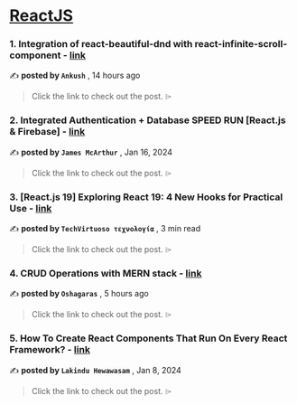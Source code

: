 
<h1><a href=https://medium.com/tag/reactjs/recommended target="_blank" rel="noopener noreferrer">ReactJS</a></h1>
<h3>1. Integration of react-beautiful-dnd with react-infinite-scroll-component - <a href=https://medium.com/@ankush_3859/integration-of-react-beautiful-dnd-with-react-infinite-scroll-component-30d486120cd0?source=tag_recommended_feed---------0-84----------reactjs----------35784843_082c_463c_a0ec_506df9641412------- target="_blank" rel="noopener noreferrer">link</a></h3>

✍️ **posted by `Ankush`** <date> , 14 hours ago</date>

<blockquote>Click the link to check out the post. ⌲</blockquote>

<h3>2. Integrated Authentication + Database SPEED RUN [React.js & Firebase] - <a href=https://medium.com/dev-genius/integrated-authentication-database-speed-run-react-js-firebase-39f577d28666?source=tag_recommended_feed---------1-107----------reactjs----------35784843_082c_463c_a0ec_506df9641412------- target="_blank" rel="noopener noreferrer">link</a></h3>

✍️ **posted by `James McArthur`** <date> , Jan 16, 2024</date>

<blockquote>Click the link to check out the post. ⌲</blockquote>

<h3>3. [React.js 19] Exploring React 19: 4 New Hooks for Practical Use - <a href=https://medium.com/@techvirtuoso/react-js-v19-exploring-react-19-4-new-hooks-for-practical-use-90b9373014bb?source=tag_recommended_feed---------2-85----------reactjs----------35784843_082c_463c_a0ec_506df9641412------- target="_blank" rel="noopener noreferrer">link</a></h3>

✍️ **posted by `TechVirtuoso τεχνολογία`** <date> , 3 min read</date>

<blockquote>Click the link to check out the post. ⌲</blockquote>

<h3>4. CRUD Operations with MERN stack - <a href=https://medium.com/@oshagaras/crud-operations-with-mern-stack-c2e36f55ed00?source=tag_recommended_feed---------3-84----------reactjs----------35784843_082c_463c_a0ec_506df9641412------- target="_blank" rel="noopener noreferrer">link</a></h3>

✍️ **posted by `Oshagaras`** <date> , 5 hours ago</date>

<blockquote>Click the link to check out the post. ⌲</blockquote>

<h3>5. How To Create React Components That Run On Every React Framework? - <a href=https://medium.com/bitsrc/create-react-components-in-nextjs-bea5ce6d7171?source=tag_recommended_feed---------4-107----------reactjs----------35784843_082c_463c_a0ec_506df9641412------- target="_blank" rel="noopener noreferrer">link</a></h3>

✍️ **posted by `Lakindu Hewawasam`** <date> , Jan 8, 2024</date>

<blockquote>Click the link to check out the post. ⌲</blockquote>


